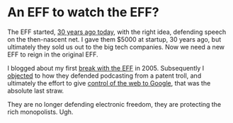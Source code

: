 # An EFF to watch the EFF?
The EFF started, <a href="https://en.wikipedia.org/wiki/Electronic_Frontier_Foundation">30 years ago today</a>, with the right idea, defending speech on the then-nascent net. I gave them $5000 at startup, 30 years ago, but ultimately they sold us out to the big tech companies. Now we need a new EFF to reign in the original EFF.

I blogged about my first <a href="http://scripting.com/2005/03/29.html#breakWithEff">break with the EFF</a> in 2005. Subsequently I <a href="http://scripting.com/2014/05/05/#a1399316366">objected</a> to how they defended podcasting from a patent troll, and ultimately the effort to give <a href="http://this.how/googleAndHttp/">control of the web to Google</a>, that was the absolute last straw. 

They are no longer defending electronic freedom, they are protecting the rich monopolists. Ugh. 


